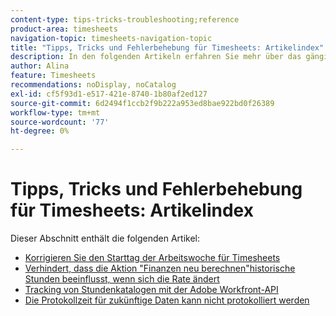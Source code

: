 ```yaml
---
content-type: tips-tricks-troubleshooting;reference
product-area: timesheets
navigation-topic: timesheets-navigation-topic
title: "Tipps, Tricks und Fehlerbehebung für Timesheets: Artikelindex"
description: In den folgenden Artikeln erfahren Sie mehr über das gängige Timesheet-Verhalten oder wie potenzielle Probleme mit Timesheets behoben werden können.
author: Alina
feature: Timesheets
recommendations: noDisplay, noCatalog
exl-id: cf5f93d1-e517-421e-8740-1b80af2ed127
source-git-commit: 6d2494f1ccb2f9b222a953ed8bae922bd0f26389
workflow-type: tm+mt
source-wordcount: '77'
ht-degree: 0%

---
```


# Tipps, Tricks und Fehlerbehebung für Timesheets: Artikelindex

Dieser Abschnitt enthält die folgenden Artikel:

* [Korrigieren Sie den Starttag der Arbeitswoche für Timesheets](../../timesheets/tips-tricks-and-troubleshooting/correct-start-day-of-work-week.md)
* [Verhindert, dass die Aktion &quot;Finanzen neu berechnen&quot;historische Stunden beeinflusst, wenn sich die Rate ändert](../../timesheets/tips-tricks-and-troubleshooting/prevent-recalculate-finance-action.md)
* [Tracking von Stundenkatalogen mit der Adobe Workfront-API](../../timesheets/tips-tricks-and-troubleshooting/track-hour-records-with-wfapi.md)
* [Die Protokollzeit für zukünftige Daten kann nicht protokolliert werden](../../timesheets/tips-tricks-and-troubleshooting/unable-to-log-time-future-dates.md)
